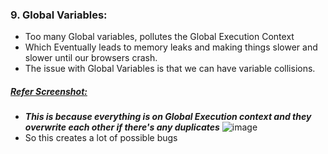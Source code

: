 ### 9. Global Variables:

- Too many Global variables, pollutes the Global Execution Context
- Which Eventually leads to memory leaks and making things slower and slower until our browsers crash.
- The issue with Global Variables is that we can have variable collisions.

##### <u>Refer Screenshot:</u>

- **_This is because everything is on Global Execution context and they overwrite each other if there's any duplicates_**
  ![image](https://github.com/saiteja-gatadi1996/interview_prep/assets/42731246/8b8dae44-456d-4536-9b8e-c4e2eb29f10f)
- So this creates a lot of possible bugs
